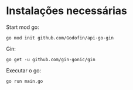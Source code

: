 # Instalações necessárias

Start mod go: 

```
go mod init github.com/Godofin/api-go-gin

```
Gin: 

```
go get -u github.com/gin-gonic/gin
```
Executar o go: 

```
go run main.go
```